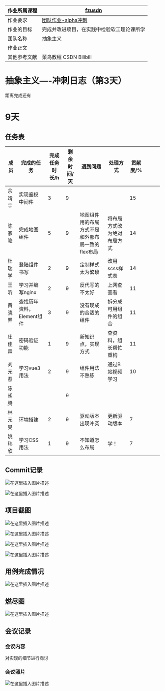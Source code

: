 | 作业所属课程 | [fzusdn](https://bbs.csdn.net/forums/fzusdn) |
| ------ | ------ |
| 作业要求 | [团队作业-alpha冲刺](https://bbs.csdn.net/topics/609085527) |
| 作业的目标 | 完成并改进项目，在实践中检验软工理论课所学 |
| 团队名称 | 抽象主义 |
| 作业正文 |  |
| 其他参考文献 | 菜鸟教程 CSDN Bilibili |

# 抽象主义—-冲刺日志（第3天）

距离完成还有<h1>9天</h1>

## 任务表

| 成员   | 完成的任务            | 完成任务时长/h | 剩余时间/天 | 遇到问题                       | 处理方式          | 贡献度/%  |   |   |   |
|------|------------------|--------|------|----------------------------|---------------|---|---|---|---|
| 余靖宇  | 实现鉴权中间件          | 3      | 9    |                            |               |   15|   |   |   |
| 陈家隆  | 完成地图组件           | 5      | 9    | 地图组件用的布局方式不是和外部布局一致的flex布局 | 将布局方式改为绝对布局方式 |14   |   |   |   |
| 杜瑞学  | 登陆组件书写           | 2      | 9    | 定制样式太为繁琐                   | 改用scss样式表     |  14 |   |   |   |
| 王昕   | 学习并编写nginx       | 2      | 9    | 反代写的不太好                    | 上网查查看         | 11  |   |   |   |
| 黄骁羿  | 查找历年资料，Element组件 | 3      | 9    | 没有现成的合适的组件                 | 拆分成可用组件的组合    |  11 |   |   |   |
| 庄佳霖  | 密码验证功能           | 1      | 9    | 新知识点，实现方式                  | 查资料，组长帮忙重构    | 11|   |   |   |
| 刘元焘  | 学习vue3用法         | 2      | 9    | 组件用法不熟练                    | 通过B站视频学习      | 10  |   |   |   |
| 陈朝腾  |                  |        | 9    |                            |               |   |   |   |   |
| 林元 昊 | 环境搭建             | 2      | 9    | 驱动版本出现冲突                   | 更新驱动版本        |  7 |   |   |   |
| 姚玮欣 | 学习CSS用法 | 1 | 9 | 不知道怎么布局 | 学！ | 7  | 


## Commit记录
![在这里插入图片描述](https://img-blog.csdnimg.cn/cd1a1a0fcee341b2bc98087cc667d1dd.png#pic_center)

![在这里插入图片描述](https://img-blog.csdnimg.cn/a46078a99d1f45d581d65972e025e967.png#pic_center)
## 项目截图
![在这里插入图片描述](https://img-blog.csdnimg.cn/8cf5974cc21246118798929e7947fbe8.png#pic_center)

![在这里插入图片描述](https://img-blog.csdnimg.cn/c3f214663aba468fb8a9921e9cced524.png#pic_center)


![在这里插入图片描述](https://img-blog.csdnimg.cn/de69c321c19a4020a76c50bd075ea53d.png#pic_center)

![在这里插入图片描述](https://img-blog.csdnimg.cn/2bba09120fc34e6fb7a6a46f2de43610.png#pic_center)
## 用例完成情况
![在这里插入图片描述](https://img-blog.csdnimg.cn/4f99c885b520477d9bc75792020f47c9.png#pic_center)
## 燃尽图
![在这里插入图片描述](https://img-blog.csdnimg.cn/77f4012c8e8649099249c7cd289d6b98.png#pic_center)

## 会议记录
### 会议内容
对实现的细节进行商讨
### 会议照片
![在这里插入图片描述](https://img-blog.csdnimg.cn/6acd586a869c4a50ba2e52d5531fd680.png#pic_center)